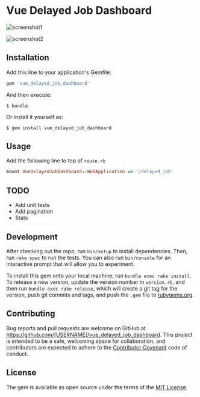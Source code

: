 # Vue Delayed Job Dashboard

![screenshot1](https://cloud.githubusercontent.com/assets/2282642/24837740/2de53704-1d65-11e7-89dc-8d8fe85e093f.png)

![screenshot2](https://cloud.githubusercontent.com/assets/2282642/24837741/309915e2-1d65-11e7-92fa-239a729709f7.png)

## Installation

Add this line to your application's Gemfile:

```ruby
gem 'vue_delayed_job_dashboard'
```

And then execute:

    $ bundle

Or install it yourself as:

    $ gem install vue_delayed_job_dashboard

## Usage

Add the following line to top of `route.rb`

```ruby
mount VueDelayedJobDashboard::WebApplication => '/delayed_job'
```

## TODO

- Add unit tests
- Add pagination
- Stats

## Development

After checking out the repo, run `bin/setup` to install dependencies. Then, run `rake spec` to run the tests. You can also run `bin/console` for an interactive prompt that will allow you to experiment.

To install this gem onto your local machine, run `bundle exec rake install`. To release a new version, update the version number in `version.rb`, and then run `bundle exec rake release`, which will create a git tag for the version, push git commits and tags, and push the `.gem` file to [rubygems.org](https://rubygems.org).

## Contributing

Bug reports and pull requests are welcome on GitHub at https://github.com/[USERNAME]/vue_delayed_job_dashboard. This project is intended to be a safe, welcoming space for collaboration, and contributors are expected to adhere to the [Contributor Covenant](http://contributor-covenant.org) code of conduct.


## License

The gem is available as open source under the terms of the [MIT License](http://opensource.org/licenses/MIT).
